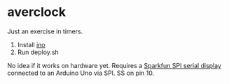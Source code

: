 averclock
=========

Just an exercise in timers.

1. Install [ino][1]
2. Run deploy.sh

No idea if it works on hardware yet. Requires a [Sparkfun SPI serial display][2] connected to an Arduino Uno via SPI. SS on pin 10.


[1]: http://inotool.org/
[2]: http://proto-pic.co.uk/7-segment-serial-display-red/
